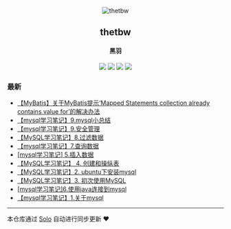 <p align="center"><img alt="thetbw" src="https://thetbw.xyz/images/thetbw.png"></p><h2 align="center">
thetbw
</h2>

<h4 align="center">黑羽</h4>
<p align="center"><a title="thetbw" target="_blank" href="https://github.com/thetbw/solo-blog"><img src="https://img.shields.io/github/last-commit/thetbw/solo-blog.svg?style=flat-square&color=FF9900"></a>
<a title="GitHub repo size in bytes" target="_blank" href="https://github.com/thetbw/solo-blog"><img src="https://img.shields.io/github/repo-size/thetbw/solo-blog.svg?style=flat-square"></a>
<a title="Solo Version" target="_blank" href="https://github.com/b3log/solo/releases"><img src="https://img.shields.io/badge/solo-3.4.0-f1e05a.svg?style=flat-square&color=blueviolet"></a>
<a title="Hits" target="_blank" href="https://github.com/b3log/hits"><img src="https://hits.b3log.org/thetbw/solo-blog.svg"></a></p>

### 最新

* [【MyBatis】关于MyBatis提示‘Mapped Statements collection already contains value for’的解决办法](http://thetbw.xyz/solo/articles/2019/04/13/1555165639350.html)
* [【mysql学习笔记】9.mysql小总结](http://thetbw.xyz/solo/articles/2019/04/04/1554380174554.html)
* [【mysql学习笔记】9.安全管理](http://thetbw.xyz/solo/articles/2019/03/31/1554006356903.html)
* [【MySQL学习笔记】8.过滤数据](http://thetbw.xyz/solo/articles/2019/03/31/1553997796005.html)
* [【mysql学习笔记】7.查询数据](http://thetbw.xyz/solo/articles/2019/03/31/1553996315293.html)
* [[mysql学习笔记] 5.插入数据](http://thetbw.xyz/solo/articles/2019/03/31/1553996251474.html)
* [【MySQL学习笔记】 4. 创建和操纵表](http://thetbw.xyz/solo/articles/2019/03/31/1553996223827.html)
* [【MySQL学习笔记】2. ubuntu下安装mysql](http://thetbw.xyz/solo/articles/2019/03/31/1553996063265.html)
* [【MySQL学习笔记】3. 初次使用MySQL](http://thetbw.xyz/solo/articles/2019/03/30/1553959765309.html)
* [[mysql学习笔记]6.使用java连接到mysql](http://thetbw.xyz/solo/articles/2019/03/30/1553959629237.html)
* [【mysql学习笔记】1.关于mysql](http://thetbw.xyz/solo/articles/2019/03/30/1553959367368.html)



---

本仓库通过 [Solo](https://github.com/b3log/solo) 自动进行同步更新 ❤️ 